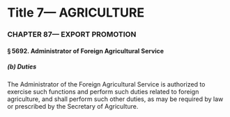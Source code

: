 
# Title 7— AGRICULTURE
### CHAPTER 87— EXPORT PROMOTION
#### § 5692. Administrator of Foreign Agricultural Service
##### (b) Duties

The Administrator of the Foreign Agricultural Service is authorized to exercise such functions and perform such duties related to foreign agriculture, and shall perform such other duties, as may be required by law or prescribed by the Secretary of Agriculture.
